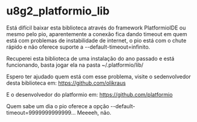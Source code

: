 # u8g2_platformio_lib
Está difícil baixar esta biblioteca através do framework PlatformioIDE ou mesmo pelo pio,
aparentemente a conexão fica dando timeout em quem está com problemas de instabilidade de internet,
o pio está com o chute rápido e não oferece suporte a --default-timeout=infinito.

Recuperei esta biblioteca de uma instalação do ano passado e está funcionando, basta jogar ela na pasta
~/.platformio/lib/

Espero ter ajudado quem está com esse problema, visite o sedenvolvedor desta biblioteca em:
https://github.com/olikraus

E o desenvolvedor do platformio em:
https://github.com/platformio

Quem sabe um dia o pio oferece a opção --default-timeout=9999999999999... Meeeeh, não.
